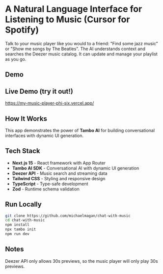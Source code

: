 # A Natural Language Interface for Listening to Music (Cursor for Spotify)

Talk to your music player like you would to a friend: "Find some jazz music" or "Show me songs by The Beatles". The AI understands context and searches the Deezer music catalog. It can update and manage your playlist as you go.

## Demo

## Live Demo (try it out!)

https://my-music-player-phi-six.vercel.app/

## How It Works

This app demonstrates the power of **Tambo AI** for building conversational interfaces with dynamic UI generation.

## Tech Stack

- **Next.js 15** - React framework with App Router
- **Tambo AI SDK** - Conversational AI with dynamic UI generation
- **Deezer API** - Music search and streaming data
- **Tailwind CSS** - Styling and responsive design
- **TypeScript** - Type-safe development
- **Zod** - Runtime schema validation

## Run Locally

```bash
git clone https://github.com/michaelmagan/chat-with-music
cd chat-with-music
npm install
npx tambo init
npm run dev
```

## Notes

Deezer API only allows 30s previews, so the music player will only play 30s previews.
